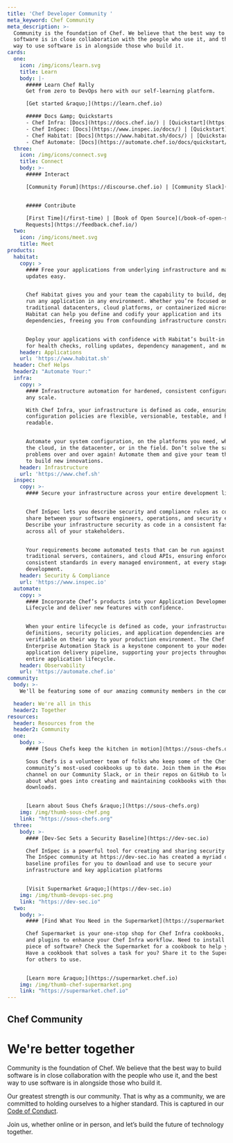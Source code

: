```yaml
---
title: 'Chef Developer Community '
meta_keyword: Chef Community
meta_description: >-
  Community is the foundation of Chef. We believe that the best way to build
  software is in close collaboration with the people who use it, and the best
  way to use software is in alongside those who build it. 
cards:
  one:
    icon: /img/icons/learn.svg
    title: Learn
    body: |-
      ##### Learn Chef Rally
      Get from zero to DevOps hero with our self-learning platform.

      [Get started &raquo;](https://learn.chef.io)

      ##### Docs &amp; Quickstarts
      - Chef Infra: [Docs](https://docs.chef.io/) | [Quickstart](https://learn.chef.io/modules/try-chef-infra)
      - Chef InSpec: [Docs](https://www.inspec.io/docs/) | [Quickstart](https://learn.chef.io/modules/try-inspec)
      - Chef Habitat: [Docs](https://www.habitat.sh/docs/) | [Quickstart](https://learn.chef.io/modules/try-habitat)
      - Chef Automate: [Docs](https://automate.chef.io/docs/quickstart/) | [Quickstart](https://learn.chef.io/modules/try-chef-automate)
  three:
    icon: /img/icons/connect.svg
    title: Connect
    body: >-
      ##### Interact

      [Community Forum](https://discourse.chef.io) | [Community Slack](https://community-slack.chef.io/)


      ##### Contribute

      [First Time](/first-time) | [Book of Open Source](/book-of-open-source) | [Feature
      Requests](https://feedback.chef.io/)
  two:
    icon: /img/icons/meet.svg
    title: Meet
products:
  habitat:
    copy: >
      #### Free your applications from underlying infrastructure and make
      updates easy.


      Chef Habitat gives you and your team the capability to build, deploy, and
      run any application in any environment. Whether you’re focused on
      traditional datacenters, cloud platforms, or containerized microservices,
      Habitat can help you define and codify your application and its
      dependencies, freeing you from confounding infrastructure constraints.


      Deploy your applications with confidence with Habitat’s built-in support
      for health checks, rolling updates, dependency management, and more. 
    header: Applications
    url: 'https://www.habitat.sh'
  header: Chef Helps
  header2: "Automate Your:"
  infra:
    copy: >
      #### Infrastructure automation for hardened, consistent configuration at
      any scale.

      With Chef Infra, your infrastructure is defined as code, ensuring that
      configuration policies are flexible, versionable, testable, and human
      readable. 


      Automate your system configuration, on the platforms you need, whether in
      the cloud, in the datacenter, or in the field. Don’t solve the same
      problems over and over again! Automate them and give your team the ability
      to build new innovations.
    header: Infrastructure
    url: 'https://www.chef.sh'
  inspec:
    copy: >-
      #### Secure your infrastructure across your entire development lifecycle.


      Chef InSpec lets you describe security and compliance rules as code to
      share between your software engineers, operations, and security engineers.
      Describe your infrastructure security as code in a consistent fashion
      across all of your stakeholders.


      Your requirements become automated tests that can be run against
      traditional servers, containers, and cloud APIs, ensuring enforced
      consistent standards in every managed environment, at every stage of
      development.
    header: Security & Compliance
    url: 'https://www.inspec.io'
  automate:
    copy: >
      #### Incorporate Chef’s products into your Application Development
      Lifecycle and deliver new features with confidence.


      When your entire lifecycle is defined as code, your infrastructure
      definitions, security policies, and application dependencies are easily
      verifiable on their way to your production environment. The Chef
      Enterprise Automation Stack is a keystone component to your modern
      application delivery pipeline, supporting your projects throughout the
      entire application lifecycle.
    header: Observability
    url: 'https://automate.chef.io'
community:
  body: >-
    We'll be featuring some of our amazing community members in the coming months, so keep an eye out for updates. If you'd like to share your Chef Community story, get in touch at [community@chef.io](mailto:community@chef.io)

  header: We're all in this
  header2: Together
resources:
  header: Resources from the
  header2: Community
  one:
    body: >-
      #### [Sous Chefs keep the kitchen in motion](https://sous-chefs.org)

      Sous Chefs is a volunteer team of folks who keep some of the Chef Infra
      community’s most-used cookbooks up to date. Join them in the #sous-chefs
      channel on our Community Slack, or in their repos on GitHub to learn more
      about what goes into creating and maintaining cookbooks with thousands of
      downloads.


      [Learn about Sous Chefs &raquo;](https://sous-chefs.org)
    img: /img/thumb-sous-chef.png
    link: "https://sous-chefs.org"
  three:
    body: >-
      #### [Dev-Sec Sets a Security Baseline](https://dev-sec.io)

      Chef InSpec is a powerful tool for creating and sharing security profiles.
      The InSpec community at https://dev-sec.io has created a myriad of
      baseline profiles for you to download and use to secure your
      infrastructure and key application platforms


      [Visit Supermarket &raquo;](https://dev-sec.io)
    img: /img/thumb-devops-sec.png
    link: "https://dev-sec.io"
  two:
    body: >-
      #### [Find What You Need in the Supermarket](https://supermarket.chef.io)

      Chef Supermarket is your one-stop shop for Chef Infra cookbooks, tools,
      and plugins to enhance your Chef Infra workflow. Need to install a new
      piece of software? Check the Supermarket for a cookbook to help you out!
      Have a cookbook that solves a task for you? Share it to the Supermarket
      for others to use.


      [Learn more &raquo;](https://supermarket.chef.io)
    img: /img/thumb-chef-supermarket.png
    link: "https://supermarket.chef.io"
---
```


## Chef Community

# We're better together


Community is the foundation of Chef.  We believe that the best way to build software is in close collaboration with the people who use it, and the best way to use software is in alongside those who build it. 
     

Our greatest strength is our community. That is why as a community, we are committed to holding ourselves to a higher standard. This is captured in our [Code of Conduct].


Join us, whether online or in person, and let’s build the future of technology together.




[Code of Conduct]: /code-of-conduct
